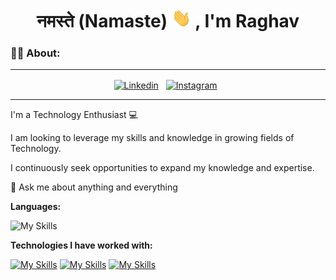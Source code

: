 <!--- [![Matrix SVG](https://raw.githubusercontent.com/rodrigograca31/rodrigograca31/master/matrix.svg)](https://www.youtube.com/watch?v=SDkAGkd4NLc)
 -->
<h1 align="Center">  नमस्ते (Namaste) <img src="https://raw.githubusercontent.com/ABSphreak/ABSphreak/master/gifs/Hi.gif" height ="30 px"/> , I'm Raghav</h1>

### 👨‍💻 About:
<hr>
<div align="center">
<span><a href="https://www.linkedin.com/in/raghav-korde/" target="_blank"><img align="center" src="https://img.shields.io/badge/LinkedIn-0077B5?style=for-the-badge&logo=linkedin&logoColor=white" alt="Linkedin" /></a>&nbsp;&nbsp;
</span>
<span><a href="https://www.instagram.com/raghav_korde/" target="_blank"><img align="center" src="https://img.shields.io/badge/Instagram-E4405F?style=for-the-badge&logo=instagram&logoColor=white" alt="Instagram" /></a>&nbsp;&nbsp;
</span>
</div>
<hr>

I'm a Technology Enthusiast  💻

I am looking to leverage my skills and knowledge in growing fields of Technology.

I continuously seek opportunities to expand my knowledge and expertise. 

💬 Ask me about anything and everything 



**Languages:**

![My Skills](https://skillicons.dev/icons?i=py,ts,js,cpp,c)


**Technologies I have worked with:**

[![My Skills](https://skillicons.dev/icons?i=react,express,nodejs,,prisma,mongodb,vite,sqlite,flask)](https://skillicons.dev)
[![My Skills](https://skillicons.dev/icons?i=npm,linux,vscode,pycharm,webstorm,postman,github,latex)](https://skillicons.dev)
[![My Skills](https://skillicons.dev/icons?i=vercel,materialui,bootstrap,ps,pr,bash)](https://skillicons.dev)
